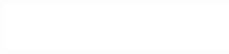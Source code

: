<dl>
<object data="/pathakchinmay_resume.pdf" type="application/pdf" width="900">
    <embed src="/pathakchinmay_resume.pdf" type="application/pdf" width="900" />
</object>
</dl>

